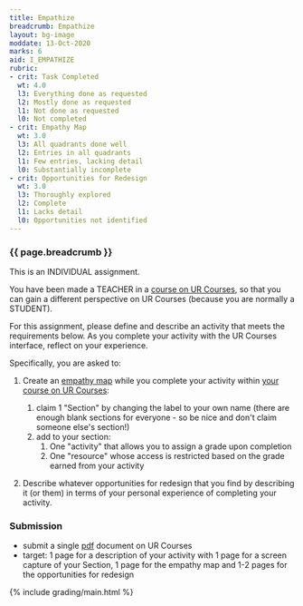 ```yaml
---
title: Empathize
breadcrumb: Empathize
layout: bg-image
moddate: 13-Oct-2020
marks: 6
aid: I_EMPATHIZE
rubric:
- crit: Task Completed
  wt: 4.0
  l3: Everything done as requested
  l2: Mostly done as requested
  l1: Not done as requested
  l0: Not completed
- crit: Empathy Map
  wt: 3.0
  l3: All quadrants done well
  l2: Entries in all quadrants
  l1: Few entries, lacking detail
  l0: Substantially incomplete
- crit: Opportunities for Redesign
  wt: 3.0
  l3: Thoroughly explored
  l2: Complete
  l1: Lacks detail
  l0: Opportunities not identified
---
```

### {{ page.breadcrumb }}

This is an INDIVIDUAL assignment.

You have been made a TEACHER in a [course on UR Courses](https://urcourses.uregina.ca/course/view.php?id=2168), so that you can gain a different perspective on UR Courses (because you are normally a STUDENT).

For this assignment, please define and describe an activity that meets the requirements below. As you complete your activity with the UR Courses interface, reflect on your experience.

Specifically, you are asked to:

1. Create an [empathy map](https://www.nngroup.com/articles/empathy-mapping/) while you complete your activity within
[your course on UR Courses](https://urcourses.uregina.ca/course/view.php?id=2168):
   1. claim 1 "Section" by changing the label to your own name (there are enough blank sections for everyone - so be nice and don't claim someone else's section!)
   1. add to your section:
      1. One "activity" that allows you to assign a grade upon completion
      1. One "resource" whose access is restricted based on the grade earned from your activity

1. Describe whatever opportunities for redesign that you find by describing it (or them) in terms of your personal experience of completing your activity.

### Submission

* submit a single [pdf](https://en.wikipedia.org/wiki/PDF) document on UR Courses
* target: 1 page for a description of your activity with 1 page for a screen capture of your Section, 1 page for the empathy map and 1-2 pages for the opportunities for redesign

{% include grading/main.html %}
